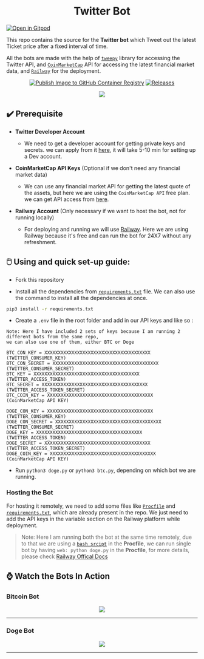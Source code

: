 <h1 align ="center">Twitter Bot</h1>

[![Open in Gitpod](https://gitpod.io/button/open-in-gitpod.svg)](https://gitpod.io/#https://github.com/Pradumnasaraf/Twitter_Bot.git)

This repo contains the source for the **Twitter bot** which Tweet out the latest Ticket price after a fixed interval of time.

All the bots are made with the help of [`tweepy`](https://github.com/tweepy/tweepy) library for accessing the Twitter API, and [`CoinMarketCap`](https://coinmarketcap.com/api/documentation/v1/) API for accessing the latest financial market data, and [`Railway`](https://railway.app/) for the deployment.


<div align="center">

[![Publish Image to GitHub Container Registry](https://github.com/Pradumnasaraf/Botchain/actions/workflows/publish-ghcr.yml/badge.svg)](https://github.com/Pradumnasaraf/Botchain/actions/workflows/publish-ghcr.yml) [![Releases](https://github.com/Pradumnasaraf/Botchain/actions/workflows/releases.yml/badge.svg)](https://github.com/Pradumnasaraf/Botchain/actions/workflows/releases.yml)

</div>

<p align="center"><img src="https://user-images.githubusercontent.com/51878265/150635263-e2c0e19b-2dcb-434c-a2a1-39a5f79e40d2.png"></p>

## ✔️ Prerequisite

- **Twitter Developer Account**

  - We need to get a developer account for getting private keys and secrets. we can apply from it [here](https://developer.twitter.com/en/portal/petition/essential/basic-info), it will take 5-10 min for setting up a Dev account.

- **CoinMarketCap API Keys** (Optional if we don't need any financial market data)

  - We can use any financial market API for getting the latest quote of the assets, but here we are using the `CoinMarketCap API` free plan. we can get API access from [here](https://coinmarketcap.com/api/).

- **Railway Account** (Only necessary if we want to host the bot, not for running locally)
  - For deploying and running we will use [Railway](https://railway.app/). Here we are using Railway because it's free and can run the bot for 24X7 without any refreshment.

## 🖱️ Using and quick set-up guide:

- Fork this repository

- Install all the dependencies from [`requirements.txt`](requirements.txt) file. We can also use the command to install all the dependencies at once.

```sh
pip3 install -r requirements.txt
```

- Create a `.env` file in the root folder and add in our API keys and like so :

```
Note: Here I have included 2 sets of keys because I am running 2 different bots from the same repo,
we can also use one of them, either BTC or Doge

BTC_CON_KEY = XXXXXXXXXXXXXXXXXXXXXXXXXXXXXXXXXXXXXXX     (TWITTER_CONSUMER_KEY)
BTC_CON_SECRET = XXXXXXXXXXXXXXXXXXXXXXXXXXXXXXXXXXXXXXX  (TWITTER_CONSUMER_SECRET)
BTC_KEY = XXXXXXXXXXXXXXXXXXXXXXXXXXXXXXXXXXXXXXX         (TWITTER_ACCESS_TOKEN)
BTC_SECRET = XXXXXXXXXXXXXXXXXXXXXXXXXXXXXXXXXXXXXXX      (TWITTER_ACCESS_TOKEN_SECRET)
BTC_COIN_KEY = XXXXXXXXXXXXXXXXXXXXXXXXXXXXXXXXXXXXXXX    (CoinMarketCap API KEY)

DOGE_CON_KEY = XXXXXXXXXXXXXXXXXXXXXXXXXXXXXXXXXXXXXXX      (TWITTER_CONSUMER_KEY)
DOGE_CON_SECRET = XXXXXXXXXXXXXXXXXXXXXXXXXXXXXXXXXXXXXXX   (TWITTER_CONSUMER_SECRET)
DOGE_KEY = XXXXXXXXXXXXXXXXXXXXXXXXXXXXXXXXXXXXXXX          (TWITTER_ACCESS_TOKEN)
DOGE_SECRET = XXXXXXXXXXXXXXXXXXXXXXXXXXXXXXXXXXXXXXX       (TWITTER_ACCESS_TOKEN_SECRET)
DOGE_COIN_KEY = XXXXXXXXXXXXXXXXXXXXXXXXXXXXXXXXXXXXXXX     (CoinMarketCap API KEY)
```

- Run `python3 doge.py` or `python3 btc.py`, depending on which bot we are running.

### Hosting the Bot

For hosting it remotely, we need to add some files like [`Procfile`](Procfile) and [`requirements.txt`](requirements.txt), which are already present in the repo. We just need to add the API keys in the variable section on the Railway platform while deployment.

> Note: Here I am running both the bot at the same time remotely, due to that we are using a [`bash srcipt`](run.sh) in the **Procfile**,
> we can run single bot by having `web: python doge.py` in the **Procfile**, for more details, please check [Railway Offical Docs](https://docs.railway.app/deploy/python)

## ⌚ Watch the Bots In Action

### Bitcoin Bot


<p align="center"><img src="https://user-images.githubusercontent.com/51878265/163385144-da82423a-4225-48c9-9388-4fc72e97c324.png"></p>

---

### Doge Bot


<p align="center"><img src="https://user-images.githubusercontent.com/51878265/163385127-4214c423-f57c-4137-8207-73ebd2f08c58.png"></p>

---
